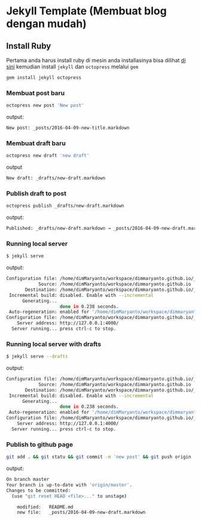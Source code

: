 # Jekyll Template (Membuat blog dengan mudah)

## Install Ruby

Pertama anda harus install ruby di mesin anda installasinya bisa dilihat [di sini](https://www.ruby-lang.org/id/downloads/) kemudian install ```jekyll``` dan ```octopress``` melalui ```gem```

```bash
gem install jekyll octopress
```

### Membuat post baru

```bash
octopress new post 'New post'
```

output:

```bash
New post: _posts/2016-04-09-new-title.markdown
```

### Membuat draft baru

```bash
octopress new draft 'new draft'
```

output

```bash
New draft: _drafts/new-draft.markdown
```

### Publish draft to post

```bash
octopress publish _drafts/new-draft.markdown
```

output:

```bash
Published: _drafts/new-draft.markdown → _posts/2016-04-09-new-draft.markdown
```

### Running local server

```bash
$ jekyll serve
```

output:

```bash
Configuration file: /home/dimMaryanto/workspace/dimmaryanto.github.io/_config.yml
            Source: /home/dimMaryanto/workspace/dimmaryanto.github.io
       Destination: /home/dimMaryanto/workspace/dimmaryanto.github.io/_site
 Incremental build: disabled. Enable with --incremental
      Generating...
                    done in 0.238 seconds.
 Auto-regeneration: enabled for '/home/dimMaryanto/workspace/dimmaryanto.github.io'
Configuration file: /home/dimMaryanto/workspace/dimmaryanto.github.io/_config.yml
    Server address: http://127.0.0.1:4000/
  Server running... press ctrl-c to stop.
```

### Running local server with drafts

```bash
$ jekyll serve --drafts
```

output:

```bash
Configuration file: /home/dimMaryanto/workspace/dimmaryanto.github.io/_config.yml
            Source: /home/dimMaryanto/workspace/dimmaryanto.github.io
       Destination: /home/dimMaryanto/workspace/dimmaryanto.github.io/_site
 Incremental build: disabled. Enable with --incremental
      Generating...
                    done in 0.238 seconds.
 Auto-regeneration: enabled for '/home/dimMaryanto/workspace/dimmaryanto.github.io'
Configuration file: /home/dimMaryanto/workspace/dimmaryanto.github.io/_config.yml
    Server address: http://127.0.0.1:4000/
  Server running... press ctrl-c to stop.
```

### Publish to github page

```bash
git add . && git statu && git commit -m 'new post' && git push origin
```

output:

```bash
On branch master
Your branch is up-to-date with 'origin/master'.
Changes to be committed:
  (use "git reset HEAD <file>..." to unstage)

	modified:   README.md
	new file:   _posts/2016-04-09-new-draft.markdown
```

